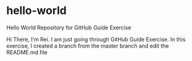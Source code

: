 # hello-world
Hello World Repository for GitHub Guide Exercise

Hi There,
I'm Rei. I am just going through GitHub Guide Exercise.
In this exercise, I created a branch from the master branch and edit the README.md file
